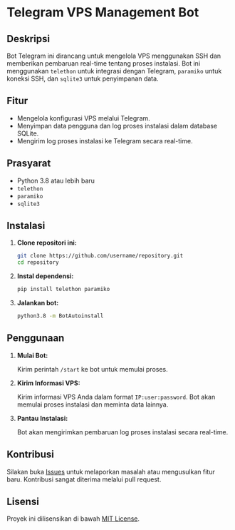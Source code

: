 # Telegram VPS Management Bot

## Deskripsi

Bot Telegram ini dirancang untuk mengelola VPS menggunakan SSH dan memberikan pembaruan real-time tentang proses instalasi. Bot ini menggunakan `telethon` untuk integrasi dengan Telegram, `paramiko` untuk koneksi SSH, dan `sqlite3` untuk penyimpanan data.

## Fitur

- Mengelola konfigurasi VPS melalui Telegram.
- Menyimpan data pengguna dan log proses instalasi dalam database SQLite.
- Mengirim log proses instalasi ke Telegram secara real-time.

## Prasyarat

- Python 3.8 atau lebih baru
- `telethon`
- `paramiko`
- `sqlite3`

## Instalasi

1. **Clone repositori ini:**

    ```bash
    git clone https://github.com/username/repository.git
    cd repository
    ```

2. **Instal dependensi:**

    ```bash
    pip install telethon paramiko
    ```

3. **Jalankan bot:**

    ```bash
    python3.8 -m BotAutoinstall
    ```

## Penggunaan

1. **Mulai Bot:**

   Kirim perintah `/start` ke bot untuk memulai proses.

2. **Kirim Informasi VPS:**

   Kirim informasi VPS Anda dalam format `IP:user:password`. Bot akan memulai proses instalasi dan meminta data lainnya.

3. **Pantau Instalasi:**

   Bot akan mengirimkan pembaruan log proses instalasi secara real-time.

## Kontribusi

Silakan buka [Issues](https://github.com/username/repository/issues) untuk melaporkan masalah atau mengusulkan fitur baru. Kontribusi sangat diterima melalui pull request.

## Lisensi

Proyek ini dilisensikan di bawah [MIT License](LICENSE).
